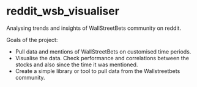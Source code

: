 # reddit_wsb_visualiser
Analysing trends and insights of WallStreetBets community on reddit.

Goals of the project:
- Pull data and mentions of WallStreetBets on customised time periods.
- Visualise the data. Check performance and correlations between the stocks and also since the time it was mentioned.
- Create a simple library or tool to pull data from the Wallstreetbets community.
